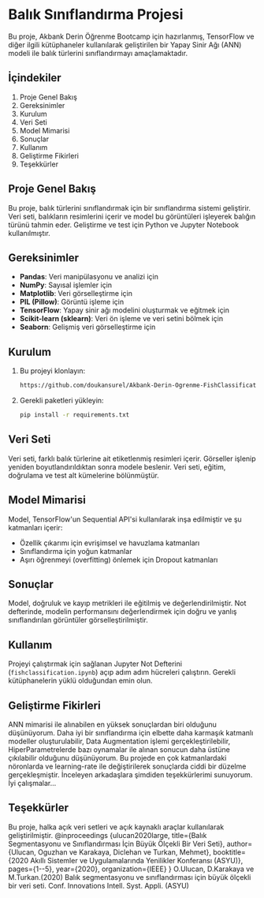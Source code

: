 
# Balık Sınıflandırma Projesi

Bu proje, Akbank Derin Öğrenme Bootcamp için hazırlanmış, TensorFlow ve diğer ilgili kütüphaneler kullanılarak geliştirilen bir Yapay Sinir Ağı (ANN) modeli ile balık türlerini sınıflandırmayı amaçlamaktadır.

## İçindekiler
1. Proje Genel Bakış
2. Gereksinimler
3. Kurulum
4. Veri Seti
5. Model Mimarisi
6. Sonuçlar
7. Kullanım
8. Geliştirme Fikirleri
9. Teşekkürler

## Proje Genel Bakış
Bu proje, balık türlerini sınıflandırmak için bir sınıflandırma sistemi geliştirir. Veri seti, balıkların resimlerini içerir ve model bu görüntüleri işleyerek balığın türünü tahmin eder. Geliştirme ve test için Python ve Jupyter Notebook kullanılmıştır.

## Gereksinimler
- **Pandas**: Veri manipülasyonu ve analizi için
- **NumPy**: Sayısal işlemler için
- **Matplotlib**: Veri görselleştirme için
- **PIL (Pillow)**: Görüntü işleme için
- **TensorFlow**: Yapay sinir ağı modelini oluşturmak ve eğitmek için
- **Scikit-learn (sklearn)**: Veri ön işleme ve veri setini bölmek için
- **Seaborn**: Gelişmiş veri görselleştirme için

## Kurulum
1. Bu projeyi klonlayın:
   ```bash
   https://github.com/doukansurel/Akbank-Derin-Ogrenme-FishClassification.git
   ```
2. Gerekli paketleri yükleyin:
   ```bash
   pip install -r requirements.txt
   ```

## Veri Seti
Veri seti, farklı balık türlerine ait etiketlenmiş resimleri içerir. Görseller işlenip yeniden boyutlandırıldıktan sonra modele beslenir. Veri seti, eğitim, doğrulama ve test alt kümelerine bölünmüştür.

## Model Mimarisi
Model, TensorFlow'un Sequential API'si kullanılarak inşa edilmiştir ve şu katmanları içerir:
- Özellik çıkarımı için evrişimsel ve havuzlama katmanları
- Sınıflandırma için yoğun katmanlar
- Aşırı öğrenmeyi (overfitting) önlemek için Dropout katmanları

## Sonuçlar
Model, doğruluk ve kayıp metrikleri ile eğitilmiş ve değerlendirilmiştir. Not defterinde, modelin performansını değerlendirmek için doğru ve yanlış sınıflandırılan görüntüler görselleştirilmiştir.

## Kullanım
Projeyi çalıştırmak için sağlanan Jupyter Not Defterini (`fishclassification.ipynb`) açıp adım adım hücreleri çalıştırın. Gerekli kütüphanelerin yüklü olduğundan emin olun.

## Geliştirme Fikirleri
ANN mimarisi ile alınabilen en yüksek sonuçlardan biri olduğunu düşünüyorum. Daha iyi bir sınıflandırma için elbette daha karmaşık katmanlı modeller oluşturulabilir, Data Augmentation işlemi gerçekleştirilebilir, HiperParametrelerde bazı oynamalar ile alınan sonucun daha üstüne çıkılabilir olduğunu düşünüyorum. Bu projede en çok katmanlardaki nöronlarda ve learning-rate ile değiştirilerek sonuçlarda ciddi bir düzelme gerçekleşmiştir. İnceleyen arkadaşlara şimdiden teşekkürlerimi sunuyorum. İyi çalışmalar...

## Teşekkürler
Bu proje, halka açık veri setleri ve açık kaynaklı araçlar kullanılarak geliştirilmiştir.
@inproceedings {ulucan2020large,
title={Balık Segmentasyonu ve Sınıflandırması İçin Büyük Ölçekli Bir Veri Seti},
author={Ulucan, Oguzhan ve Karakaya, Diclehan ve Turkan, Mehmet},
booktitle={2020 Akıllı Sistemler ve Uygulamalarında Yenilikler Konferansı (ASYU)},
pages={1--5},
year={2020},
organization={IEEE}
}
O.Ulucan, D.Karakaya ve M.Turkan.(2020) Balık segmentasyonu ve sınıflandırması için büyük ölçekli bir veri seti.
Conf. Innovations Intell. Syst. Appli. (ASYU)
